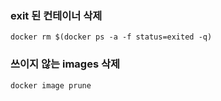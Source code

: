 ### exit 된 컨테이너 삭제

```
docker rm $(docker ps -a -f status=exited -q)
```

### 쓰이지 않는 images 삭제

```
docker image prune
``` 
